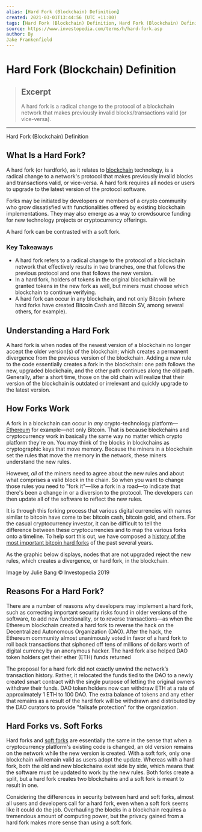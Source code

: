 ```yaml
---
alias: [Hard Fork (Blockchain) Definition]
created: 2021-03-01T13:44:56 (UTC +11:00)
tags: [Hard Fork (Blockchain) Definition, Hard Fork (Blockchain) Definition]
source: https://www.investopedia.com/terms/h/hard-fork.asp
author: By
Jake Frankenfield
---
```


# Hard Fork (Blockchain) Definition

> ## Excerpt
> A hard fork is a radical change to the protocol of a blockchain network that makes previously invalid blocks/transactions valid (or vice-versa).

---

Hard Fork (Blockchain) Definition
## What Is a Hard Fork?

A hard fork (or hardfork), as it relates to [blockchain](https://www.investopedia.com/terms/b/blockchain.asp) technology, is a radical change to a network's protocol that makes previously invalid blocks and transactions valid, or vice-versa. A hard fork requires all nodes or users to upgrade to the latest version of the protocol software.

Forks may be initiated by developers or members of a crypto community who grow dissatisfied with functionalities offered by existing blockchain implementations. They may also emerge as a way to crowdsource funding for new technology projects or cryptocurrency offerings.

A hard fork can be contrasted with a soft fork.

### Key Takeaways

-   A hard fork refers to a radical change to the protocol of a blockchain network that effectively results in two branches, one that follows the previous protocol and one that follows the new version.
-   In a hard fork, holders of tokens in the original blockchain will be granted tokens in the new fork as well, but miners must choose which blockchain to continue verifying.
-   A hard fork can occur in any blockchain, and not only Bitcoin (where hard forks have created Bitcoin Cash and Bitcoin SV, among several others, for example).

## Understanding a Hard Fork

A hard fork is when nodes of the newest version of a blockchain no longer accept the older version(s) of the blockchain; which creates a permanent divergence from the previous version of the blockchain. Adding a new rule to the code essentially creates a fork in the blockchain: one path follows the new, upgraded blockchain, and the other path continues along the old path. Generally, after a short time, those on the old chain will realize that their version of the blockchain is outdated or irrelevant and quickly upgrade to the latest version.

## How Forks Work

A fork in a blockchain can occur in _any_ crypto-technology platform—[Ethereum](https://www.investopedia.com/terms/e/ethereum.asp) for example—not only Bitcoin. That is because blockchains and cryptocurrency work in basically the same way no matter which crypto platform they're on. You may think of the blocks in blockchains as cryptographic keys that move memory. Because the miners in a blockchain set the rules that move the memory in the network, these miners understand the new rules.

However, _all_ of the miners need to agree about the new rules and about what comprises a valid block in the chain. So when you want to change those rules you need to "fork it"—like a fork in a road—to indicate that there's been a change in or a diversion to the protocol. The developers can then update all of the software to reflect the new rules.

It is through this forking process that various digital currencies with names similar to bitcoin have come to be: bitcoin cash, bitcoin gold, and others. For the casual cryptocurrency investor, it can be difficult to tell the difference between these cryptocurrencies and to map the various forks onto a timeline. To help sort this out, we have composed a [history of the most important bitcoin hard forks](https://www.investopedia.com/tech/history-bitcoin-hard-forks/) of the past several years. 

As the graphic below displays, nodes that are not upgraded reject the new rules, which creates a divergence, or hard fork, in the blockchain.

Image by Julie Bang © Investopedia 2019

## Reasons For a Hard Fork?

There are a number of reasons why developers may implement a hard fork, such as correcting important security risks found in older versions of the software, to add new functionality, or to reverse transactions—as when the Ethereum blockchain created a hard fork to reverse the hack on the Decentralized Autonomous Organization (DAO). After the hack, the Ethereum community almost unanimously voted in favor of a hard fork to roll back transactions that siphoned off tens of millions of dollars worth of digital currency by an anonymous hacker. The hard fork also helped DAO token holders get their ether (ETH) funds returned

The proposal for a hard fork did not exactly unwind the network’s transaction history. Rather, it relocated the funds tied to the DAO to a newly created smart contract with the single purpose of letting the original owners withdraw their funds. DAO token holders now can withdraw ETH at a rate of approximately 1 ETH to 100 DAO. The extra balance of tokens and any ether that remains as a result of the hard fork will be withdrawn and distributed by the DAO curators to provide "failsafe protection" for the organization.

## Hard Forks vs. Soft Forks

Hard forks and [soft forks](https://www.investopedia.com/terms/s/soft-fork.asp) are essentially the same in the sense that when a cryptocurrency platform's existing code is changed, an old version remains on the network while the new version is created. With a soft fork, only one blockchain will remain valid as users adopt the update. Whereas with a hard fork, both the old and new blockchains exist side by side, which means that the software must be updated to work by the new rules. Both forks create a split, but a hard fork creates two blockchains and a soft fork is meant to result in one. 

Considering the differences in security between hard and soft forks, almost all users and developers call for a hard fork, even when a soft fork seems like it could do the job. Overhauling the blocks in a blockchain requires a tremendous amount of computing power, but the privacy gained from a hard fork makes more sense than using a soft fork.
